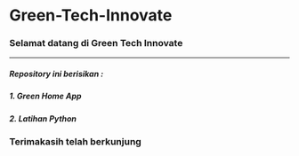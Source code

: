 # Green-Tech-Innovate
### Selamat datang di Green Tech Innovate
---
##### Repository ini berisikan :
##### 1. Green Home App
##### 2. Latihan Python

### Terimakasih telah berkunjung
